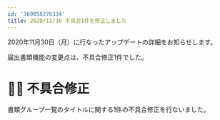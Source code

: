 ```yaml
---
id: '360058276334'
title: 2020/11/30 不具合1件を修正しました
---
```

2020年11月30日（月）に行なったアップデートの詳細をお知らせします。

届出書類機能の変更点は、不具合修正1件でした。

# 👨‍⚕️ 不具合修正

書類グループ一覧のタイトルに関する1件の不具合修正を行ないました。
